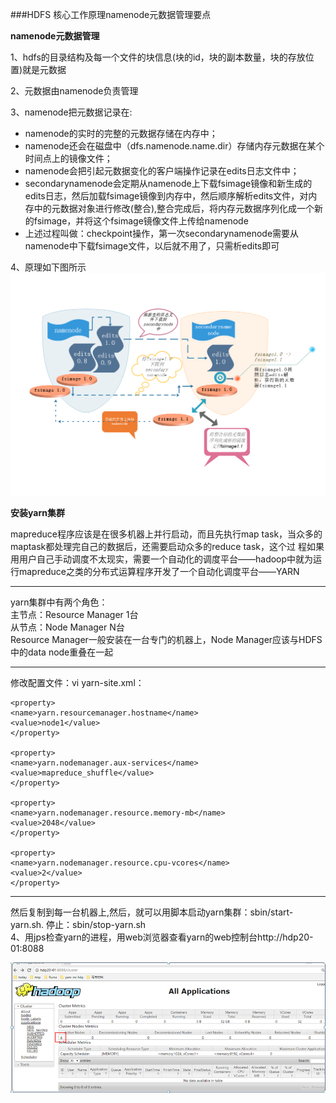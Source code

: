 ###HDFS 核心工作原理namenode元数据管理要点  


**namenode元数据管理**  

1、hdfs的目录结构及每一个文件的块信息(块的id，块的副本数量，块的存放位置<datanode>)就是元数据

2、元数据由namenode负责管理   


3、namenode把元数据记录在:      
* namenode的实时的完整的元数据存储在内存中；  
* namenode还会在磁盘中（dfs.namenode.name.dir）存储内存元数据在某个时间点上的镜像文件；  
* namenode会把引起元数据变化的客户端操作记录在edits日志文件中；  
* secondarynamenode会定期从namenode上下载fsimage镜像和新生成的edits日志，然后加载fsimage镜像到内存中，然后顺序解析edits文件，对内存中的元数据对象进行修改(整合),整合完成后，将内存元数据序列化成一个新的fsimage，并将这个fsimage镜像文件上传给namenode  
* 上述过程叫做：checkpoint操作，第一次secondarynamenode需要从namenode中下载fsimage文件，以后就不用了，只需析edits即可  


4、原理如下图所示  
![原理图](images/1.png "原理图")  


**安装yarn集群**  

mapreduce程序应该是在很多机器上并行启动，而且先执行map task，当众多的maptask都处理完自己的数据后，还需要启动众多的reduce task，这个过  程如果用用户自己手动调度不太现实，需要一个自动化的调度平台——hadoop中就为运行mapreduce之类的分布式运算程序开发了一个自动化调度平台——YARN

---

yarn集群中有两个角色：  	
主节点：Resource Manager  1台  
从节点：Node Manager   N台  
Resource Manager一般安装在一台专门的机器上，Node Manager应该与HDFS中的data node重叠在一起  


---


修改配置文件：vi yarn-site.xml：  

```
<property>
<name>yarn.resourcemanager.hostname</name>
<value>node1</value>
</property>

<property>
<name>yarn.nodemanager.aux-services</name>
<value>mapreduce_shuffle</value>
</property>

<property>
<name>yarn.nodemanager.resource.memory-mb</name>
<value>2048</value>
</property>

<property>
<name>yarn.nodemanager.resource.cpu-vcores</name>
<value>2</value>
</property>
```


---

然后复制到每一台机器上,然后，就可以用脚本启动yarn集群：sbin/start-yarn.sh. 停止：sbin/stop-yarn.sh   
4、用jps检查yarn的进程，用web浏览器查看yarn的web控制台http://hdp20-01:8088  

![yarn](images/102.PNG "yarn")
 





